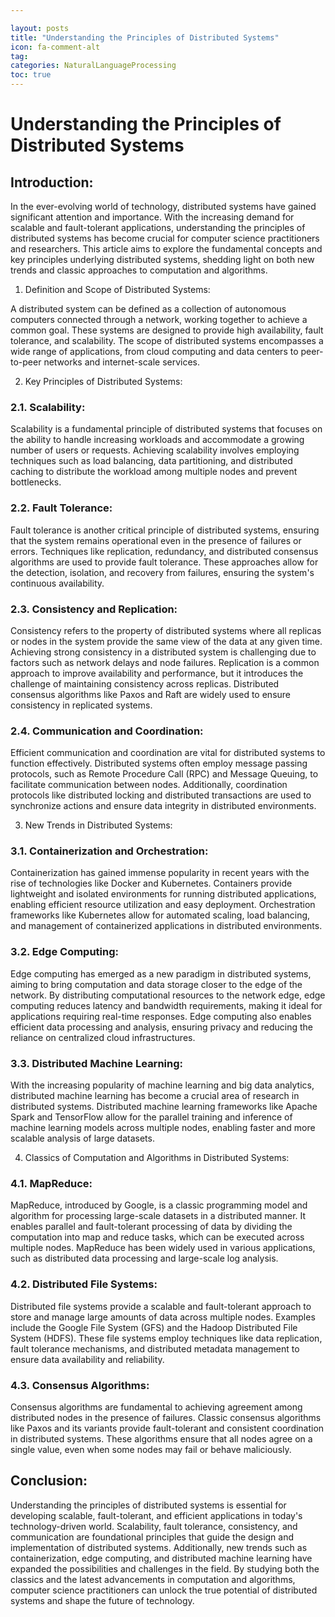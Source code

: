 ```yaml
---

layout: posts
title: "Understanding the Principles of Distributed Systems"
icon: fa-comment-alt
tag:      
categories: NaturalLanguageProcessing
toc: true
---
```




# Understanding the Principles of Distributed Systems

## Introduction:

In the ever-evolving world of technology, distributed systems have gained significant attention and importance. With the increasing demand for scalable and fault-tolerant applications, understanding the principles of distributed systems has become crucial for computer science practitioners and researchers. This article aims to explore the fundamental concepts and key principles underlying distributed systems, shedding light on both new trends and classic approaches to computation and algorithms.

1. Definition and Scope of Distributed Systems:

A distributed system can be defined as a collection of autonomous computers connected through a network, working together to achieve a common goal. These systems are designed to provide high availability, fault tolerance, and scalability. The scope of distributed systems encompasses a wide range of applications, from cloud computing and data centers to peer-to-peer networks and internet-scale services.

2. Key Principles of Distributed Systems:

### 2.1. Scalability:
Scalability is a fundamental principle of distributed systems that focuses on the ability to handle increasing workloads and accommodate a growing number of users or requests. Achieving scalability involves employing techniques such as load balancing, data partitioning, and distributed caching to distribute the workload among multiple nodes and prevent bottlenecks.

### 2.2. Fault Tolerance:
Fault tolerance is another critical principle of distributed systems, ensuring that the system remains operational even in the presence of failures or errors. Techniques like replication, redundancy, and distributed consensus algorithms are used to provide fault tolerance. These approaches allow for the detection, isolation, and recovery from failures, ensuring the system's continuous availability.

### 2.3. Consistency and Replication:
Consistency refers to the property of distributed systems where all replicas or nodes in the system provide the same view of the data at any given time. Achieving strong consistency in a distributed system is challenging due to factors such as network delays and node failures. Replication is a common approach to improve availability and performance, but it introduces the challenge of maintaining consistency across replicas. Distributed consensus algorithms like Paxos and Raft are widely used to ensure consistency in replicated systems.

### 2.4. Communication and Coordination:
Efficient communication and coordination are vital for distributed systems to function effectively. Distributed systems often employ message passing protocols, such as Remote Procedure Call (RPC) and Message Queuing, to facilitate communication between nodes. Additionally, coordination protocols like distributed locking and distributed transactions are used to synchronize actions and ensure data integrity in distributed environments.

3. New Trends in Distributed Systems:

### 3.1. Containerization and Orchestration:
Containerization has gained immense popularity in recent years with the rise of technologies like Docker and Kubernetes. Containers provide lightweight and isolated environments for running distributed applications, enabling efficient resource utilization and easy deployment. Orchestration frameworks like Kubernetes allow for automated scaling, load balancing, and management of containerized applications in distributed environments.

### 3.2. Edge Computing:
Edge computing has emerged as a new paradigm in distributed systems, aiming to bring computation and data storage closer to the edge of the network. By distributing computational resources to the network edge, edge computing reduces latency and bandwidth requirements, making it ideal for applications requiring real-time responses. Edge computing also enables efficient data processing and analysis, ensuring privacy and reducing the reliance on centralized cloud infrastructures.

### 3.3. Distributed Machine Learning:
With the increasing popularity of machine learning and big data analytics, distributed machine learning has become a crucial area of research in distributed systems. Distributed machine learning frameworks like Apache Spark and TensorFlow allow for the parallel training and inference of machine learning models across multiple nodes, enabling faster and more scalable analysis of large datasets.

4. Classics of Computation and Algorithms in Distributed Systems:

### 4.1. MapReduce:
MapReduce, introduced by Google, is a classic programming model and algorithm for processing large-scale datasets in a distributed manner. It enables parallel and fault-tolerant processing of data by dividing the computation into map and reduce tasks, which can be executed across multiple nodes. MapReduce has been widely used in various applications, such as distributed data processing and large-scale log analysis.

### 4.2. Distributed File Systems:
Distributed file systems provide a scalable and fault-tolerant approach to store and manage large amounts of data across multiple nodes. Examples include the Google File System (GFS) and the Hadoop Distributed File System (HDFS). These file systems employ techniques like data replication, fault tolerance mechanisms, and distributed metadata management to ensure data availability and reliability.

### 4.3. Consensus Algorithms:
Consensus algorithms are fundamental to achieving agreement among distributed nodes in the presence of failures. Classic consensus algorithms like Paxos and its variants provide fault-tolerant and consistent coordination in distributed systems. These algorithms ensure that all nodes agree on a single value, even when some nodes may fail or behave maliciously.

## Conclusion:

Understanding the principles of distributed systems is essential for developing scalable, fault-tolerant, and efficient applications in today's technology-driven world. Scalability, fault tolerance, consistency, and communication are foundational principles that guide the design and implementation of distributed systems. Additionally, new trends such as containerization, edge computing, and distributed machine learning have expanded the possibilities and challenges in the field. By studying both the classics and the latest advancements in computation and algorithms, computer science practitioners can unlock the true potential of distributed systems and shape the future of technology.